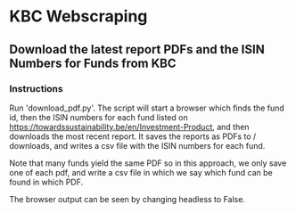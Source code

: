 # KBC Webscraping

## Download the latest report PDFs and the ISIN Numbers for Funds from KBC

### Instructions

Run 'download_pdf.py'. The script will start a browser which finds the fund id, then the ISIN numbers for each fund listed on https://towardssustainability.be/en/Investment-Product, and then downloads the most recent report. It saves the reports as PDFs to <current directory>/ downloads, and writes a csv file with the ISIN numbers for each fund.

Note that many funds yield the same PDF so in this approach, we only save one of each pdf, and write a csv file in which we say which fund can be found in which PDF.

The browser output can be seen by changing headless to False.  
